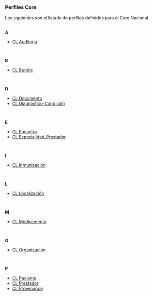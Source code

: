 ### Perfiles Core

Los siguientes son el listado de perfiles definidos para el Core Nacional
<br>
<br>

**A**
<br>

* [CL Auditoría](StructureDefinition-AuditEventCl.html)
<br>

**B**
<br>

* [CL Bundle](StructureDefinition-BundleCl.html)
<br>

**D**
<br>

* [CL Documento](StructureDefinition-DocumentoCl.html)
* [CL Diagnóstico-Condición](StructureDefinition-CoreDiagnosticoCl.html)
<br>

**E**
<br>

* [CL Encuetro](StructureDefinition-EncounterCL.html)
* [CL Especialidad_Prestador](StructureDefinition-VSEspecialidadesDeisCL.html)
<br>

**I**
<br>

* [CL Inmunizacion](StructureDefinition-ImmunizationCL.html)
<br>

**L**
<br>

* [CL Localización](StructureDefinition-CoreLocalizacionCl.html)
<br>

**M**
<br>

* [CL Medicamento](StructureDefinition-CoreMedicamentoCl.html)
<br>

**O**
<br> 

* [CL Organización](StructureDefinition-CoreOrganizacionCl.html)
<br>

**P**
<br>

* [CL Paciente](StructureDefinition-CorePacienteCl.html)
* [CL Prestador](StructureDefinition-CorePrestadorCl.html)
* [CL Provenance](StructureDefinition-ProvenanceCl.html)